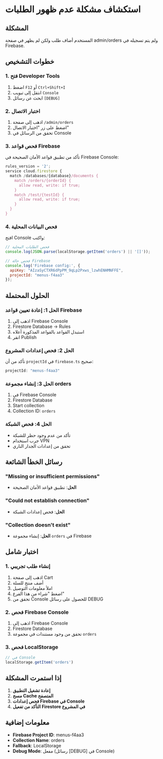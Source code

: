 # استكشاف مشكلة عدم ظهور الطلبات

## المشكلة
المستخدم أضاف طلب ولكن لم يظهر في صفحة admin/orders ولم يتم تسجيله في Firebase.

## خطوات التشخيص

### 1. فتح Developer Tools
1. اضغط `F12` أو `Ctrl+Shift+I`
2. انتقل إلى تبويب `Console`
3. ابحث عن رسائل `[DEBUG]`

### 2. اختبار الاتصال
1. اذهب إلى صفحة `/admin/orders`
2. اضغط على زر "اختبار الاتصال"
3. تحقق من الرسائل في Console

### 3. فحص قواعد Firebase
تأكد من تطبيق قواعد الأمان الصحيحة في Firebase Console:

```javascript
rules_version = '2';
service cloud.firestore {
  match /databases/{database}/documents {
    match /orders/{orderId} {
      allow read, write: if true;
    }
    match /test/{testId} {
      allow read, write: if true;
    }
  }
}
```

### 4. فحص البيانات المحلية
افتح Console واكتب:
```javascript
// فحص الطلبات المحلية
console.log(JSON.parse(localStorage.getItem('orders') || '[]'));

// فحص حالة Firebase
console.log('Firebase config:', {
  apiKey: "AIzaSyCTXR6dPpPM_9qLp2Pxws_lzwhENHMNFFE",
  projectId: "menus-f4aa3"
});
```

## الحلول المحتملة

### الحل 1: إعادة تعيين قواعد Firebase
1. اذهب إلى Firebase Console
2. Firestore Database → Rules
3. استبدل القواعد بالقواعد المذكورة أعلاه
4. انقر Publish

### الحل 2: فحص إعدادات المشروع
تأكد من أن `projectId` في `firebase.ts` صحيح:
```typescript
projectId: "menus-f4aa3"
```

### الحل 3: إنشاء مجموعة orders
1. في Firebase Console
2. Firestore Database
3. Start collection
4. Collection ID: `orders`

### الحل 4: فحص الشبكة
- تأكد من عدم وجود حظر للشبكة
- جرب استخدام VPN
- تحقق من إعدادات الجدار الناري

## رسائل الخطأ الشائعة

### "Missing or insufficient permissions"
- **الحل**: تطبيق قواعد الأمان الصحيحة

### "Could not establish connection"
- **الحل**: فحص إعدادات الشبكة

### "Collection doesn't exist"
- **الحل**: إنشاء مجموعة `orders` في Firebase

## اختبار شامل

### 1. إنشاء طلب تجريبي
1. اذهب إلى صفحة Cart
2. أضف منتج للسلة
3. املأ معلومات التوصيل
4. اضغط "شراء من هذا الفرع"
5. تحقق من Console للحصول على رسائل DEBUG

### 2. فحص Firebase Console
1. اذهب إلى Firebase Console
2. Firestore Database
3. تحقق من وجود مستندات في مجموعة `orders`

### 3. فحص LocalStorage
```javascript
// في Console
localStorage.getItem('orders')
```

## إذا استمرت المشكلة

1. **إعادة تشغيل التطبيق**
2. **مسح Cache المتصفح**
3. **فحص إعدادات Firebase في Console**
4. **التأكد من تفعيل Firestore في المشروع**

## معلومات إضافية

- **Firebase Project ID**: menus-f4aa3
- **Collection Name**: orders
- **Fallback**: LocalStorage
- **Debug Mode**: مفعل (رسائل [DEBUG] في Console) 